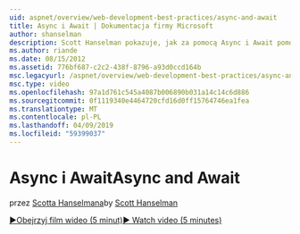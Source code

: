 ```yaml
---
uid: aspnet/overview/web-development-best-practices/async-and-await
title: Async i Await | Dokumentacja firmy Microsoft
author: shanselman
description: Scott Hanselman pokazuje, jak za pomocą Async i Await pomocy technicznej w programie ASP.NET 4.5.
ms.author: riande
ms.date: 08/15/2012
ms.assetid: 776bf687-c2c2-438f-8796-a93d0ccd164b
msc.legacyurl: /aspnet/overview/web-development-best-practices/async-and-await
msc.type: video
ms.openlocfilehash: 97a1d761c545a4087b006890b031a14c14c6d886
ms.sourcegitcommit: 0f1119340e4464720cfd16d0ff15764746ea1fea
ms.translationtype: MT
ms.contentlocale: pl-PL
ms.lasthandoff: 04/09/2019
ms.locfileid: "59399037"
---
```

# <a name="async-and-await"></a><span data-ttu-id="9f13e-103">Async i Await</span><span class="sxs-lookup"><span data-stu-id="9f13e-103">Async and Await</span></span>

<span data-ttu-id="9f13e-104">przez [Scotta Hanselmana](https://github.com/shanselman)</span><span class="sxs-lookup"><span data-stu-id="9f13e-104">by [Scott Hanselman](https://github.com/shanselman)</span></span>

[<span data-ttu-id="9f13e-105">&#9654;Obejrzyj film wideo (5 minut)</span><span class="sxs-lookup"><span data-stu-id="9f13e-105">&#9654; Watch video (5 minutes)</span></span>](https://channel9.msdn.com/Blogs/ASP-NET-Site-Videos/async-and-await)
